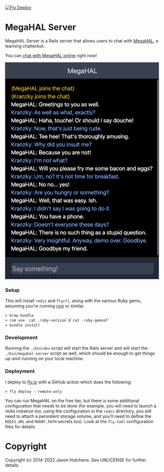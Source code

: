 [![Fly Deploy](https://github.com/kranzky/megahal-server/actions/workflows/main.yml/badge.svg)](https://github.com/kranzky/megahal-server/actions/workflows/main.yml)

# MegaHAL Server

MegaHAL Server is a Rails server that allows users to chat with [MegaHAL](https://github.com/kranzky/megahal), a learning chatterbot.

You can [chat with MegaHAL online](https://megahal.kranzky.com) right now!

[![MegaHAL Server Demo](https://raw.githubusercontent.com/kranzky/megahal-server/master/public/megahal.png)](https://megahal.kranzky.com)

### Setup

This will install `redis` and `flyctl`, along with the various Ruby gems,
assuming you're running [rvm](https://rvm.io/) or similar.

```
> brew bundle
> rvm use `cat .ruby-version`@`cat .ruby-gemset`
> bundle install
```

### Development

Running the `./bin/dev` script will start the Rails server and will start the
`./bin/megahal-server` script as well, which should be enough to get things
up-and-running on your local machine.

### Deployment

I deploy to [fly.io](https://fly.io) with a GitHub action which does the
following:

```
> fly deploy --remote-only
```

You can run MegaHAL on the free tier, but there is some additional configuration
that needs to be done (for example, you will need to launch a redis instance
too, using the configuration in the `redis` directory, you will need to attach a
persistent storage volume, and you'll need to define the `REDIS_URL` and
`MOUNT_PATH` secrets too). Look at the `fly.toml` configuration files for
details.

# Copyright

Copyright (c) 2014-2022 Jason Hutchens. See UNLICENSE for further details.
